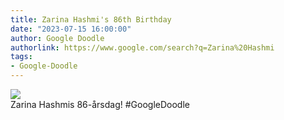 ```yaml
---
title: Zarina Hashmi's 86th Birthday
date: "2023-07-15 16:00:00"
author: Google Doodle
authorlink: https://www.google.com/search?q=Zarina%20Hashmi
tags:
- Google-Doodle
---
```

<img src="https://www.google.com/logos/doodles/2023/zarina-hashmis-86th-birthday-6753651837110058-l.png" referrerpolicy="no-referrer"><br>Zarina Hashmis 86-årsdag! #GoogleDoodle